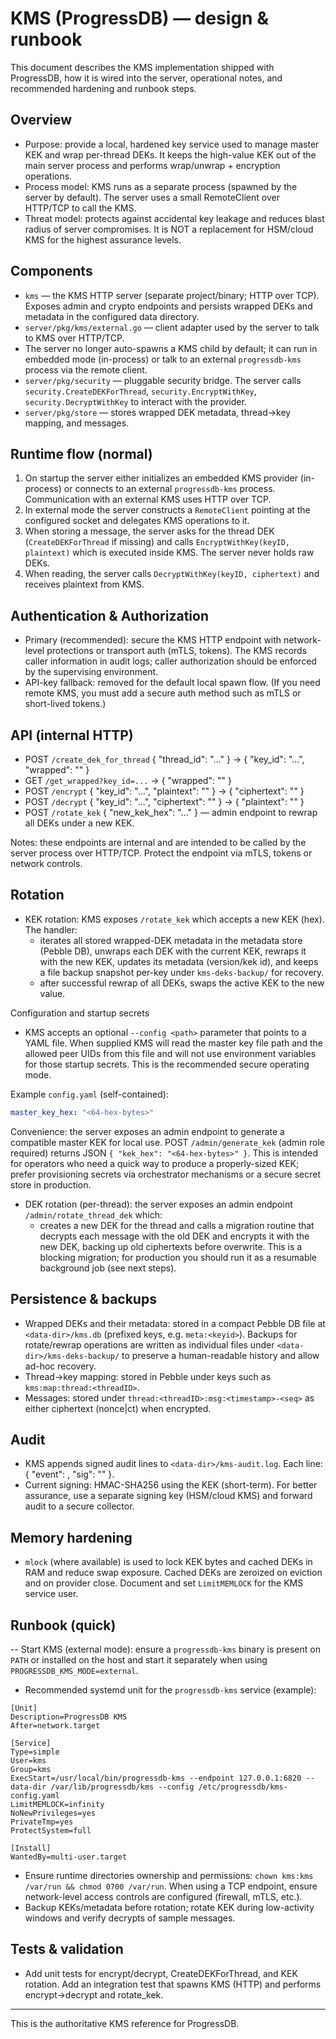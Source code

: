 # KMS (ProgressDB) — design & runbook

This document describes the KMS implementation shipped with ProgressDB, how it is wired into the server, operational notes, and recommended hardening and runbook steps.

## Overview

- Purpose: provide a local, hardened key service used to manage master KEK and wrap per-thread DEKs. It keeps the high-value KEK out of the main server process and performs wrap/unwrap + encryption operations.
 - Process model: KMS runs as a separate process (spawned by the server by default). The server uses a small RemoteClient over HTTP/TCP to call the KMS.
- Threat model: protects against accidental key leakage and reduces blast radius of server compromises. It is NOT a replacement for HSM/cloud KMS for the highest assurance levels.

## Components

 - `kms` — the KMS HTTP server (separate project/binary; HTTP over TCP). Exposes admin and crypto endpoints and persists wrapped DEKs and metadata in the configured data directory.
 - `server/pkg/kms/external.go` — client adapter used by the server to talk to KMS over HTTP/TCP.
 - The server no longer auto-spawns a KMS child by default; it can run in
  embedded mode (in-process) or talk to an external `progressdb-kms` process via the
  remote client.
- `server/pkg/security` — pluggable security bridge. The server calls `security.CreateDEKForThread`, `security.EncryptWithKey`, `security.DecryptWithKey` to interact with the provider.
- `server/pkg/store` — stores wrapped DEK metadata, thread->key mapping, and messages.

## Runtime flow (normal)

1. On startup the server either initializes an embedded KMS provider (in-process) or connects to an external `progressdb-kms` process. Communication with an external KMS uses HTTP over TCP.
2. In external mode the server constructs a `RemoteClient` pointing at the configured socket and delegates KMS operations to it.
3. When storing a message, the server asks for the thread DEK (`CreateDEKForThread` if missing) and calls `EncryptWithKey(keyID, plaintext)` which is executed inside KMS. The server never holds raw DEKs.
4. When reading, the server calls `DecryptWithKey(keyID, ciphertext)` and receives plaintext from KMS.

## Authentication & Authorization

 - Primary (recommended): secure the KMS HTTP endpoint with network-level protections or transport auth (mTLS, tokens). The KMS records caller information in audit logs; caller authorization should be enforced by the supervising environment.
- API-key fallback: removed for the default local spawn flow. (If you need remote KMS, you must add a secure auth method such as mTLS or short-lived tokens.)

## API (internal HTTP)

- POST `/create_dek_for_thread` { "thread_id": "..." } → { "key_id": "...", "wrapped": "<base64>" }
- GET `/get_wrapped?key_id=...` → { "wrapped": "<base64>" }
- POST `/encrypt` { "key_id": "...", "plaintext": "<base64>" } → { "ciphertext": "<base64>" }
- POST `/decrypt` { "key_id": "...", "ciphertext": "<base64>" } → { "plaintext": "<base64>" }
- POST `/rotate_kek` { "new_kek_hex": "..." } — admin endpoint to rewrap all DEKs under a new KEK.

Notes: these endpoints are internal and are intended to be called by the server process over HTTP/TCP. Protect the endpoint via mTLS, tokens or network controls.

## Rotation

- KEK rotation: KMS exposes `/rotate_kek` which accepts a new KEK (hex). The handler:
  - iterates all stored wrapped-DEK metadata in the metadata store (Pebble DB), unwraps each DEK with the current KEK, rewraps it with the new KEK, updates its metadata (version/kek id), and keeps a file backup snapshot per-key under `kms-deks-backup/` for recovery.
  - after successful rewrap of all DEKs, swaps the active KEK to the new value.

Configuration and startup secrets

- KMS accepts an optional `--config <path>` parameter that points to a YAML file. When supplied KMS will read the master key file path and the allowed peer UIDs from this file and will not use environment variables for those startup secrets. This is the recommended secure operating mode.

Example `config.yaml` (self-contained):

```yaml
master_key_hex: "<64-hex-bytes>"
```

Convenience: the server exposes an admin endpoint to generate a compatible
master KEK for local use. POST `/admin/generate_kek` (admin role required)
returns JSON `{ "kek_hex": "<64-hex-bytes>" }`. This is intended for
operators who need a quick way to produce a properly-sized KEK; prefer
provisioning secrets via orchestrator mechanisms or a secure secret store
in production.
- DEK rotation (per-thread): the server exposes an admin endpoint `/admin/rotate_thread_dek` which:
  - creates a new DEK for the thread and calls a migration routine that decrypts each message with the old DEK and encrypts it with the new DEK, backing up old ciphertexts before overwrite. This is a blocking migration; for production you should run it as a resumable background job (see next steps).

## Persistence & backups

- Wrapped DEKs and their metadata: stored in a compact Pebble DB file at `<data-dir>/kms.db` (prefixed keys, e.g. `meta:<keyid>`). Backups for rotate/rewrap operations are written as individual files under `<data-dir>/kms-deks-backup/` to preserve a human-readable history and allow ad-hoc recovery.
- Thread->key mapping: stored in Pebble under keys such as `kms:map:thread:<threadID>`.
- Messages: stored under `thread:<threadID>:msg:<timestamp>-<seq>` as either ciphertext (nonce|ct) when encrypted.

## Audit

- KMS appends signed audit lines to `<data-dir>/kms-audit.log`. Each line: { "event": <json>, "sig": "<base64-hmac>" }.
- Current signing: HMAC-SHA256 using the KEK (short-term). For better assurance, use a separate signing key (HSM/cloud KMS) and forward audit to a secure collector.

## Memory hardening

- `mlock` (where available) is used to lock KEK bytes and cached DEKs in RAM and reduce swap exposure. Cached DEKs are zeroized on eviction and on provider close. Document and set `LimitMEMLOCK` for the KMS service user.

## Runbook (quick)

-- Start KMS (external mode): ensure a `progressdb-kms` binary is present on `PATH` or installed on the host and start it separately when using `PROGRESSDB_KMS_MODE=external`.
- Recommended systemd unit for the `progressdb-kms` service (example):

```
[Unit]
Description=ProgressDB KMS
After=network.target

[Service]
Type=simple
User=kms
Group=kms
ExecStart=/usr/local/bin/progressdb-kms --endpoint 127.0.0.1:6820 --data-dir /var/lib/progressdb/kms --config /etc/progressdb/kms-config.yaml
LimitMEMLOCK=infinity
NoNewPrivileges=yes
PrivateTmp=yes
ProtectSystem=full

[Install]
WantedBy=multi-user.target
```

- Ensure runtime directories ownership and permissions: `chown kms:kms /var/run && chmod 0700 /var/run`. When using a TCP endpoint, ensure network-level access controls are configured (firewall, mTLS, etc.).
- Backup KEKs/metadata before rotation; rotate KEK during low-activity windows and verify decrypts of sample messages.

## Tests & validation

 - Add unit tests for encrypt/decrypt, CreateDEKForThread, and KEK rotation. Add an integration test that spawns KMS (HTTP) and performs encrypt->decrypt and rotate_kek.

---

This is the authoritative KMS reference for ProgressDB.
